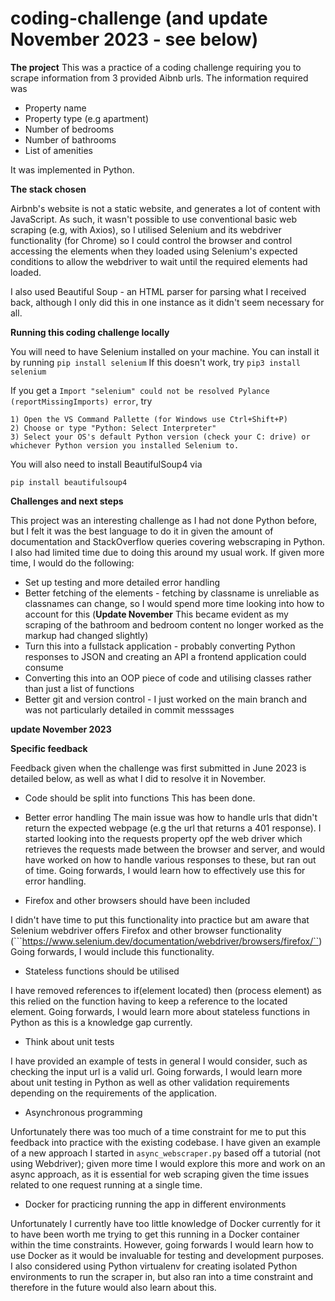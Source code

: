# coding-challenge (and update November 2023 - see below)

**The project**
This was a practice of a coding challenge requiring you to scrape information from 3 provided Aibnb urls. The information required was 

- Property name
- Property type (e.g apartment)
- Number of bedrooms
- Number of bathrooms
- List of amenities

It was implemented in Python. 

**The stack chosen**

Airbnb's website is not a static website, and generates a lot of content with JavaScript. As such, it wasn't possible to use conventional basic web scraping (e.g, with Axios), so I utilised Selenium and its webdriver functionality (for Chrome) so I could control the browser and control accessing the elements when they loaded using Selenium's expected conditions to allow the webdriver to wait until the required elements had loaded.

I also used Beautiful Soup - an HTML parser for parsing what I received back, although I only did this in one instance as it didn't seem necessary for all.

**Running this coding challenge locally**

You will need to have Selenium installed on your machine. You can install it by running 
```pip install selenium```
If this doesn't work, try 
```pip3 install selenium```

If you get a ```Import "selenium" could not be resolved Pylance (reportMissingImports) error```, try 

```
1) Open the VS Command Pallette (for Windows use Ctrl+Shift+P)
2) Choose or type "Python: Select Interpreter"
3) Select your OS's default Python version (check your C: drive) or whichever Python version you installed Selenium to.
```
You will also need to install BeautifulSoup4 via 

```pip install beautifulsoup4```

**Challenges and next steps**

This project was an interesting challenge as I had not done Python before, but I felt it was the best language to do it in given the amount of documentation and StackOverflow queries covering webscraping in Python. I also had limited time due to doing this around my usual work. If given more time, I would do the following:

- Set up testing and more detailed error handling
- Better fetching of the elements - fetching by classname is unreliable as classnames can change, so I would spend more time looking into how to account for this (**Update November** This became evident as my scraping of the bathroom and bedroom content no longer worked as the markup had changed slightly)
- Turn this into a fullstack application - probably converting Python responses to JSON and creating an API a frontend application could consume
- Converting this into an OOP piece of code and utilising classes rather than just a list of functions
- Better git and version control - I just worked on the main branch and was not particularly detailed in commit messsages


**update November 2023**

**Specific feedback** 

Feedback given when the challenge was first submitted in June 2023 is detailed below, as well as what I did to resolve it in November.

- Code should be split into functions
This has been done.

- Better error handling
The main issue was how to handle urls that didn't return the expected webpage (e.g the url that returns a 401 response). I started looking into the requests property opf the web driver which retrieves the requests made between the browser and server, and would have worked on how to handle various responses to these, but ran out of time. Going forwards, I would learn how to effectively use this for error handling.

- Firefox and other browsers should have been included

I didn't have time to put this functionality into practice but am aware that Selenium webdriver offers Firefox and other browser functionality (```https://www.selenium.dev/documentation/webdriver/browsers/firefox/``) Going forwards, I would include this functionality.

- Stateless functions should be utilised

I have removed references to if(element located) then (process element) as this relied on the function having to keep a reference to the located element. Going forwards, I would learn more about stateless functions in Python as this is a knowledge gap currently.

- Think about unit tests

I have provided an example of tests in general I would consider, such as checking the input url is a valid url. Going forwards, I would learn more about unit testing in Python as well as other validation requirements depending on the requirements of the application.

- Asynchronous programming

Unfortunately there was too much of a time constraint for me to put this feedback into practice with the existing codebase. I have given an example of a new approach I started in ```async_webscraper.py``` based off a tutorial (not using Webdriver); given more time I would explore this more and work on an async approach, as it is essential for web scraping given the time issues related to one request running at a single time.

- Docker for practicing running the app in different environments

Unfortunately I currently have too little knowledge of Docker currently for it to have been worth me trying to get this running in a Docker container within the time constraints. However, going forwards I would learn how to use Docker as it would be invaluable for testing and development purposes. I also considered using Python virtualenv for creating isolated Python environments to run the scraper in, but also ran into a time constraint and therefore in the future would also learn about this. 
